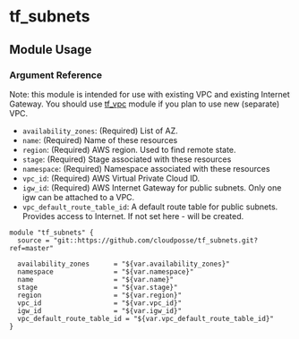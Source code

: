# tf_subnets

## Module Usage

### Argument Reference

Note: this module is intended for use with existing VPC and existing
Internet Gateway.
You should use [tf_vpc](https://github.com/cloudposse/tf_vpc) module if
you plan to use new (separate) VPC.

* `availability_zones`: (Required) List of AZ.
* `name`: (Required) Name of these resources
* `region`: (Required) AWS region. Used to find remote state.
* `stage`: (Required) Stage associated with these resources
* `namespace`: (Required) Namespace associated with these resources
* `vpc_id`: (Required) AWS Virtual Private Cloud ID.
* `igw_id`: (Required) AWS Internet Gateway for public subnets. Only one igw can be attached to a VPC.
* `vpc_default_route_table_id`: A default route table for public subnets. Provides access to Internet. If not set here - will be created.

```
module "tf_subnets" {
  source = "git::https://github.com/cloudposse/tf_subnets.git?ref=master"

  availability_zones      = "${var.availability_zones}"
  namespace               = "${var.namespace}"
  name                    = "${var.name}"
  stage                   = "${var.stage}"
  region                  = "${var.region}"
  vpc_id                  = "${var.vpc_id}"
  igw_id                  = "${var.igw_id}"
  vpc_default_route_table_id = "${var.vpc_default_route_table_id}"
}
```
